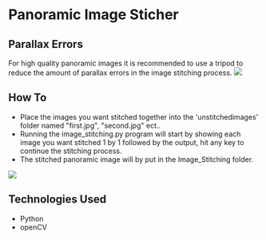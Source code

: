 # Panoramic Image Sticher

## Parallax Errors
For high quality panoramic images it is recommended to use a tripod to reduce the amount of parallax errors in the image stitching process.
![](/readme%20images/Parallax.webp)


## How To

- Place the images you want stitched together into the 'unstitchedimages' folder named "first.jpg", "second.jpg" ect..
- Running the image_stitching.py program will start by showing each image you want stitched 1 by 1 followed by the output, hit any key to continue the stitching process. 
- The stitched panoramic image will by put in the Image_Stitching folder.

![](/readme%20images/example.png)

## Technologies Used

- Python
- openCV